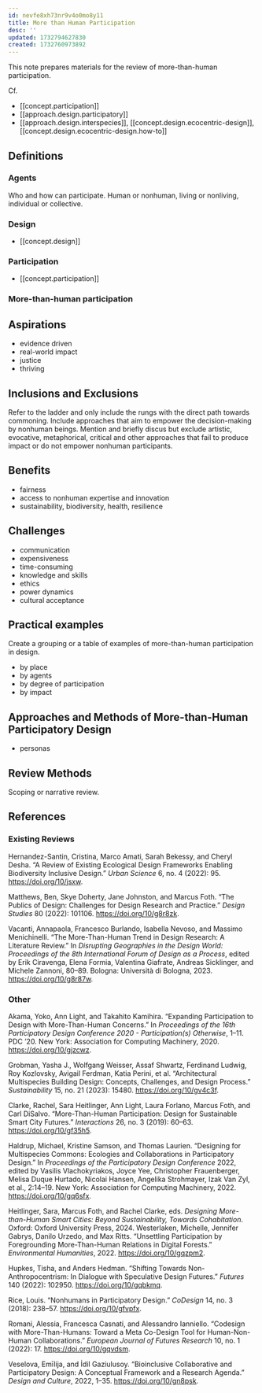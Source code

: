 ```yaml
---
id: nevfe8xh73nr9v4o0mo8y11
title: More than Human Participation
desc: ''
updated: 1732794627830
created: 1732760973892
---
```

This note prepares materials for the review of more-than-human participation.

Cf.

- [[concept.participation]]
- [[approach.design.participatory]]
- [[approach.design.interspecies]], [[concept.design.ecocentric-design]], [[concept.design.ecocentric-design.how-to]]

## Definitions

### Agents

Who and how can participate. Human or nonhuman, living or nonliving, individual or collective.

### Design

- [[concept.design]]

### Participation

- [[concept.participation]]

### More-than-human participation

## Aspirations

- evidence driven
- real-world impact
- justice
- thriving

## Inclusions and Exclusions

Refer to the ladder and only include the rungs with the direct path towards commoning. Include approaches that aim to empower the decision-making by nonhuman beings. Mention and briefly discus but exclude artistic, evocative, metaphorical, critical and other approaches that fail to produce impact or do not empower nonhuman participants.

## Benefits

- fairness
- access to nonhuman expertise and innovation
- sustainability, biodiversity, health, resilience

## Challenges

- communication
- expensiveness
- time-consuming
- knowledge and skills
- ethics
- power dynamics
- cultural acceptance

## Practical examples

Create a grouping or a table of examples of more-than-human participation in design.

- by place
- by agents
- by degree of participation
- by impact

## Approaches and Methods of More-than-Human Participatory Design

- personas

## Review Methods

Scoping or narrative review.

## References

### Existing Reviews

Hernandez-Santin, Cristina, Marco Amati, Sarah Bekessy, and Cheryl Desha. “A Review of Existing Ecological Design Frameworks Enabling Biodiversity Inclusive Design.” _Urban Science_ 6, no. 4 (2022): 95. https://doi.org/10/jsxw.

Matthews, Ben, Skye Doherty, Jane Johnston, and Marcus Foth. “The Publics of Design: Challenges for Design Research and Practice.” _Design Studies_ 80 (2022): 101106. https://doi.org/10/g8r8zk.

Vacanti, Annapaola, Francesco Burlando, Isabella Nevoso, and Massimo Menichinelli. “The More-Than-Human Trend in Design Research: A Literature Review.” In _Disrupting Geographies in the Design World: Proceedings of the 8th International Forum of Design as a Process_, edited by Erik Ciravenga, Elena Formia, Valentina Giafrate, Andreas Sicklinger, and Michele Zannoni, 80–89. Bologna: Università di Bologna, 2023. https://doi.org/10/g8r87w.

### Other

Akama, Yoko, Ann Light, and Takahito Kamihira. “Expanding Participation to Design with More-Than-Human Concerns.” In _Proceedings of the 16th Participatory Design Conference 2020 - Participation(s) Otherwise_, 1–11. PDC ’20. New York: Association for Computing Machinery, 2020. https://doi.org/10/gjzcwz.

Grobman, Yasha J., Wolfgang Weisser, Assaf Shwartz, Ferdinand Ludwig, Roy Kozlovsky, Avigail Ferdman, Katia Perini, et al. “Architectural Multispecies Building Design: Concepts, Challenges, and Design Process.” _Sustainability_ 15, no. 21 (2023): 15480. https://doi.org/10/gv4c3f.

Clarke, Rachel, Sara Heitlinger, Ann Light, Laura Forlano, Marcus Foth, and Carl DiSalvo. “More-Than-Human Participation: Design for Sustainable Smart City Futures.” _Interactions_ 26, no. 3 (2019): 60–63. https://doi.org/10/gf35h5.

Haldrup, Michael, Kristine Samson, and Thomas Laurien. “Designing for Multispecies Commons: Ecologies and Collaborations in Participatory Design.” In _Proceedings of the Participatory Design Conference_ 2022, edited by Vasilis Vlachokyriakos, Joyce Yee, Christopher Frauenberger, Melisa Duque Hurtado, Nicolai Hansen, Angelika Strohmayer, Izak Van Zyl, et al., 2:14–19. New York: Association for Computing Machinery, 2022. https://doi.org/10/gq6sfx.

Heitlinger, Sara, Marcus Foth, and Rachel Clarke, eds. _Designing More-than-Human Smart Cities: Beyond Sustainability, Towards Cohabitation_. Oxford: Oxford University Press, 2024.
Westerlaken, Michelle, Jennifer Gabrys, Danilo Urzedo, and Max Ritts. “Unsettling Participation by Foregrounding More-Than-Human Relations in Digital Forests.” _Environmental Humanities_, 2022. https://doi.org/10/gqzpm2.

Hupkes, Tisha, and Anders Hedman. “Shifting Towards Non-Anthropocentrism: In Dialogue with Speculative Design Futures.” _Futures_ 140 (2022): 102950. https://doi.org/10/gqbkmq.

Rice, Louis. “Nonhumans in Participatory Design.” _CoDesign_ 14, no. 3 (2018): 238–57. https://doi.org/10/gfvpfx.

Romani, Alessia, Francesca Casnati, and Alessandro Ianniello. “Codesign with More-Than-Humans: Toward a Meta Co-Design Tool for Human-Non-Human Collaborations.” _European Journal of Futures Research_ 10, no. 1 (2022): 17. https://doi.org/10/gqvdsm.

Veselova, Emīlija, and İdil Gaziulusoy. “Bioinclusive Collaborative and Participatory Design: A Conceptual Framework and a Research Agenda.” _Design and Culture_, 2022, 1–35. https://doi.org/10/gn8psk.
